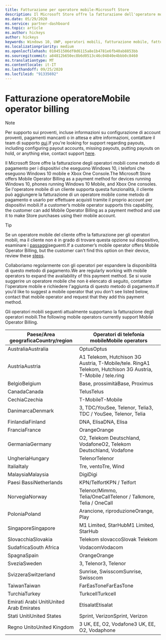 ```yaml
---
title: Fatturazione per operatore mobile-Microsoft Store
description: Il Microsoft Store offre la fatturazione dell'operatore mobile come metodo di pagamento per gli operatori mobili che supportano questa funzionalità.
ms.date: 05/29/2020
ms.service: partner-dashboard
ms.topic: article
ms.author: hickeys
author: hickeys
keywords: Windows 10, UWP, operatori mobili, fatturazione mobile, fatturazione operatore mobile
ms.localizationpriority: medium
ms.openlocfilehash: 010451506df0d6115a8e1b4781e6fb40ab8853bb
ms.sourcegitcommit: a84812b650ec8b6d0513c46c04840e4bbb0c8460
ms.translationtype: MT
ms.contentlocale: it-IT
ms.lasthandoff: 09/25/2020
ms.locfileid: "91335692"
---
```

# <a name="mobile-operator-billing"></a><span data-ttu-id="f0dbf-104">Fatturazione operatore</span><span class="sxs-lookup"><span data-stu-id="f0dbf-104">Mobile operator billing</span></span>

> [!NOTE]
> <span data-ttu-id="f0dbf-105">Per supporto sui proventi, incluse informazioni su configurazione di account proventi, pagamenti mancanti o in attesa e altre informazioni, contattare il team di supporto [qui](https://developer.microsoft.com/windows/support).</span><span class="sxs-lookup"><span data-stu-id="f0dbf-105">If you're looking for support regarding payouts, including configuring payout accounts, missing payouts, putting payouts on hold, or anything else, contact support [here](https://developer.microsoft.com/windows/support).</span></span>

<span data-ttu-id="f0dbf-106">Il Microsoft Store offre la fatturazione degli operatori mobili come metodo di pagamento per i dispositivi che eseguono Windows 10, i telefoni che eseguono Windows 10 mobile e Xbox One Console.</span><span class="sxs-lookup"><span data-stu-id="f0dbf-106">The Microsoft Store offers Mobile Operator Billing as a payment method for devices running Windows 10, phones running Windows 10 Mobile, and Xbox One consoles.</span></span> <span data-ttu-id="f0dbf-107">Se l'operatore mobile di un cliente supporta questa funzionalità, il cliente può aggiungere la fatturazione di un operatore mobile come metodo di pagamento e usarlo per effettuare acquisti tramite il proprio account per dispositivi mobili.</span><span class="sxs-lookup"><span data-stu-id="f0dbf-107">If a customer’s mobile operator supports this capability, the customer can add Mobile Operator Billing as a payment method and use it to make Store purchases using their mobile account.</span></span>

> [!TIP]
>  <span data-ttu-id="f0dbf-108">Se un operatore mobile del cliente offre la fatturazione per gli operatori mobili, ma il cliente non è in grado di trovare questa opzione sul dispositivo, esaminare i [passaggi](https://support.microsoft.com/instantanswers/b25d6dd6-fb8b-3710-1e13-4d30eb01b51f)seguenti.</span><span class="sxs-lookup"><span data-stu-id="f0dbf-108">If a customer’s mobile operator offers Mobile Operator Billing, but the customer can't find this option on their device, review these [steps](https://support.microsoft.com/instantanswers/b25d6dd6-fb8b-3710-1e13-4d30eb01b51f).</span></span>

<span data-ttu-id="f0dbf-109">Collaboriamo regolarmente con gli operatori per espandere la disponibilità di questo metodo di pagamento.</span><span class="sxs-lookup"><span data-stu-id="f0dbf-109">We are regularly working with mobile operators to expand the availability of this payment method.</span></span> <span data-ttu-id="f0dbf-110">Se si vuole suggerire un operatore mobile che non è elencato di seguito, contattare l'operatore mobile e richiedere l'aggiunta di questo metodo di pagamento.</span><span class="sxs-lookup"><span data-stu-id="f0dbf-110">If you’d like to suggest a mobile operator that you don’t see listed below, contact that mobile operator and request that they add this payment method.</span></span>

<span data-ttu-id="f0dbf-111">Gli operatori mobili seguenti attualmente supportano la fatturazione degli operatori mobili.</span><span class="sxs-lookup"><span data-stu-id="f0dbf-111">The following mobile operators currently support Mobile Operator Billing.</span></span>

| <span data-ttu-id="f0dbf-112">Paese/Area geografica</span><span class="sxs-lookup"><span data-stu-id="f0dbf-112">Country/region</span></span>       | <span data-ttu-id="f0dbf-113">Operatori di telefonia mobile</span><span class="sxs-lookup"><span data-stu-id="f0dbf-113">Mobile operators</span></span>                                        |
|----------------------|---------------------------------------------------------|
| <span data-ttu-id="f0dbf-114">Australia</span><span class="sxs-lookup"><span data-stu-id="f0dbf-114">Australia</span></span>            | <span data-ttu-id="f0dbf-115">Optus</span><span class="sxs-lookup"><span data-stu-id="f0dbf-115">Optus</span></span>                                                   |
| <span data-ttu-id="f0dbf-116">Austria</span><span class="sxs-lookup"><span data-stu-id="f0dbf-116">Austria</span></span>              | <span data-ttu-id="f0dbf-117">A1 Telekom, Hutchison 3G Austria, T-Mobile/tele. Ring</span><span class="sxs-lookup"><span data-stu-id="f0dbf-117">A1 Telekom, Hutchison 3G Austria, T-Mobile / tele.ring</span></span>  |
| <span data-ttu-id="f0dbf-118">Belgio</span><span class="sxs-lookup"><span data-stu-id="f0dbf-118">Belgium</span></span>              | <span data-ttu-id="f0dbf-119">Base, prossimità</span><span class="sxs-lookup"><span data-stu-id="f0dbf-119">Base, Proximus</span></span>                                          |
| <span data-ttu-id="f0dbf-120">Canada</span><span class="sxs-lookup"><span data-stu-id="f0dbf-120">Canada</span></span>               | <span data-ttu-id="f0dbf-121">Telus</span><span class="sxs-lookup"><span data-stu-id="f0dbf-121">Telus</span></span>                                                   |
| <span data-ttu-id="f0dbf-122">Cechia</span><span class="sxs-lookup"><span data-stu-id="f0dbf-122">Czechia</span></span>              | <span data-ttu-id="f0dbf-123">T-Mobile</span><span class="sxs-lookup"><span data-stu-id="f0dbf-123">T-Mobile</span></span>                                                |
| <span data-ttu-id="f0dbf-124">Danimarca</span><span class="sxs-lookup"><span data-stu-id="f0dbf-124">Denmark</span></span>              | <span data-ttu-id="f0dbf-125">3, TDC/YouSee, Telenor, Telia</span><span class="sxs-lookup"><span data-stu-id="f0dbf-125">3, TDC / YouSee, Telenor, Telia</span></span>                         |
| <span data-ttu-id="f0dbf-126">Finlandia</span><span class="sxs-lookup"><span data-stu-id="f0dbf-126">Finland</span></span>              | <span data-ttu-id="f0dbf-127">DNA, Elisa</span><span class="sxs-lookup"><span data-stu-id="f0dbf-127">DNA, Elisa</span></span>                                              |
| <span data-ttu-id="f0dbf-128">Francia</span><span class="sxs-lookup"><span data-stu-id="f0dbf-128">France</span></span>               | <span data-ttu-id="f0dbf-129">Orange</span><span class="sxs-lookup"><span data-stu-id="f0dbf-129">Orange</span></span>                                                  |
| <span data-ttu-id="f0dbf-130">Germania</span><span class="sxs-lookup"><span data-stu-id="f0dbf-130">Germany</span></span>              | <span data-ttu-id="f0dbf-131">O2, Telekom Deutschland, Vodafone</span><span class="sxs-lookup"><span data-stu-id="f0dbf-131">O2, Telekom Deutschland, Vodafone</span></span>                       |
| <span data-ttu-id="f0dbf-132">Ungheria</span><span class="sxs-lookup"><span data-stu-id="f0dbf-132">Hungary</span></span>              | <span data-ttu-id="f0dbf-133">Telenor</span><span class="sxs-lookup"><span data-stu-id="f0dbf-133">Telenor</span></span>                                                 |
| <span data-ttu-id="f0dbf-134">Italia</span><span class="sxs-lookup"><span data-stu-id="f0dbf-134">Italy</span></span>                | <span data-ttu-id="f0dbf-135">Tre, vento</span><span class="sxs-lookup"><span data-stu-id="f0dbf-135">Tre, Wind</span></span>                                               |
| <span data-ttu-id="f0dbf-136">Malaysia</span><span class="sxs-lookup"><span data-stu-id="f0dbf-136">Malaysia</span></span>             | <span data-ttu-id="f0dbf-137">Digi</span><span class="sxs-lookup"><span data-stu-id="f0dbf-137">Digi</span></span>                                                    |
| <span data-ttu-id="f0dbf-138">Paesi Bassi</span><span class="sxs-lookup"><span data-stu-id="f0dbf-138">Netherlands</span></span>          | <span data-ttu-id="f0dbf-139">KPN/Telfort</span><span class="sxs-lookup"><span data-stu-id="f0dbf-139">KPN / Telfort</span></span>                                           |
| <span data-ttu-id="f0dbf-140">Norvegia</span><span class="sxs-lookup"><span data-stu-id="f0dbf-140">Norway</span></span>               | <span data-ttu-id="f0dbf-141">Telenor/Mimmo, Telia/OneCall</span><span class="sxs-lookup"><span data-stu-id="f0dbf-141">Telenor / Talkmore, Telia / OneCall</span></span>                     |
| <span data-ttu-id="f0dbf-142">Polonia</span><span class="sxs-lookup"><span data-stu-id="f0dbf-142">Poland</span></span>               | <span data-ttu-id="f0dbf-143">Arancione, riproduzione</span><span class="sxs-lookup"><span data-stu-id="f0dbf-143">Orange, Play</span></span>                                            |
| <span data-ttu-id="f0dbf-144">Singapore</span><span class="sxs-lookup"><span data-stu-id="f0dbf-144">Singapore</span></span>            | <span data-ttu-id="f0dbf-145">M1 Limited, StarHub</span><span class="sxs-lookup"><span data-stu-id="f0dbf-145">M1 Limited, StarHub</span></span>                                     |
| <span data-ttu-id="f0dbf-146">Slovacchia</span><span class="sxs-lookup"><span data-stu-id="f0dbf-146">Slovakia</span></span>             | <span data-ttu-id="f0dbf-147">Telekom slovacco</span><span class="sxs-lookup"><span data-stu-id="f0dbf-147">Slovak Telekom</span></span>                                          |
| <span data-ttu-id="f0dbf-148">Sudafrica</span><span class="sxs-lookup"><span data-stu-id="f0dbf-148">South Africa</span></span>         | <span data-ttu-id="f0dbf-149">Vodacom</span><span class="sxs-lookup"><span data-stu-id="f0dbf-149">Vodacom</span></span>                                                 |
| <span data-ttu-id="f0dbf-150">Spagna</span><span class="sxs-lookup"><span data-stu-id="f0dbf-150">Spain</span></span>                | <span data-ttu-id="f0dbf-151">Orange</span><span class="sxs-lookup"><span data-stu-id="f0dbf-151">Orange</span></span>                                                  |
| <span data-ttu-id="f0dbf-152">Svezia</span><span class="sxs-lookup"><span data-stu-id="f0dbf-152">Sweden</span></span>               | <span data-ttu-id="f0dbf-153">3, Telenor</span><span class="sxs-lookup"><span data-stu-id="f0dbf-153">3, Telenor</span></span>                                              |
| <span data-ttu-id="f0dbf-154">Svizzera</span><span class="sxs-lookup"><span data-stu-id="f0dbf-154">Switzerland</span></span>          | <span data-ttu-id="f0dbf-155">Sunrise, Swisscom</span><span class="sxs-lookup"><span data-stu-id="f0dbf-155">Sunrise, Swisscom</span></span>                                       |
| <span data-ttu-id="f0dbf-156">Taiwan</span><span class="sxs-lookup"><span data-stu-id="f0dbf-156">Taiwan</span></span>               | <span data-ttu-id="f0dbf-157">FarEasTone</span><span class="sxs-lookup"><span data-stu-id="f0dbf-157">FarEasTone</span></span>                                              |
| <span data-ttu-id="f0dbf-158">Turchia</span><span class="sxs-lookup"><span data-stu-id="f0dbf-158">Turkey</span></span>               | <span data-ttu-id="f0dbf-159">Turkcell</span><span class="sxs-lookup"><span data-stu-id="f0dbf-159">Turkcell</span></span>                                                |
| <span data-ttu-id="f0dbf-160">Emirati Arabi Uniti</span><span class="sxs-lookup"><span data-stu-id="f0dbf-160">United Arab Emirates</span></span> | <span data-ttu-id="f0dbf-161">Etisalat</span><span class="sxs-lookup"><span data-stu-id="f0dbf-161">Etisalat</span></span>                                                |
| <span data-ttu-id="f0dbf-162">Stati Uniti</span><span class="sxs-lookup"><span data-stu-id="f0dbf-162">United States</span></span>        | <span data-ttu-id="f0dbf-163">Sprint, Verizon</span><span class="sxs-lookup"><span data-stu-id="f0dbf-163">Sprint, Verizon</span></span>                                         |
| <span data-ttu-id="f0dbf-164">Regno Unito</span><span class="sxs-lookup"><span data-stu-id="f0dbf-164">United Kingdom</span></span>       | <span data-ttu-id="f0dbf-165">3 UK, EE, O2, Vodafone</span><span class="sxs-lookup"><span data-stu-id="f0dbf-165">3 UK, EE, O2, Vodaphone</span></span>                                 |
